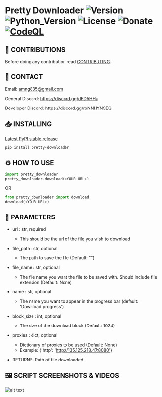 # Pretty Downloader ![Version](https://img.shields.io/badge/Version-v0.1.0-orange?style=flat-square&url=https://github.com/DEADSEC-SECURITY/pretty-downloader/blob/main/CHANGELOG.md) ![Python_Version](https://img.shields.io/badge/Python-3.7%2B-blue?style=flat-square) ![License](https://img.shields.io/badge/License-MIT-red?style=flat-square) ![Donate](https://img.shields.io/badge/Donate-Crypto-yellow?style=flat-square) [![CodeQL](https://github.com/DEADSEC-SECURITY/pretty-downloader/actions/workflows/codeql-analysis.yml/badge.svg)](https://github.com/DEADSEC-SECURITY/pretty-downloader/actions/workflows/codeql-analysis.yml)

## 📝 CONTRIBUTIONS

Before doing any contribution read <a href="https://github.com/DEADSEC-SECURITY/pretty-downloader/blob/main/CONTRIBUTING.md">CONTRIBUTING</a>.

## 📧 CONTACT

Email: amng835@gmail.com

General Discord: https://discord.gg/dFD5HHa

Developer Discord: https://discord.gg/rxNNHYN9EQ

## 📥 INSTALLING
<a href="https://pypi.org/project/Pretty-Downloader">Latest PyPI stable release</a>
```bash
pip install pretty-downloader
```

## ⚙ HOW TO USE
```python
import pretty_downloader
pretty_downloader.download(<YOUR URL>)
```
OR
```python
from pretty_downloader import download
download(<YOUR URL>)
```

## 🤝 PARAMETERS
- url : str, required
  - This should be the url of the file you wish to download
- file_path : str, optional
  - The path to save the file (Default: "")
- file_name : str, optional 
  - The file name you want the file to be saved with. Should include file extension (Default: None)
- name : str, optional
  - The name you want to appear in the progress bar (default: 'Download progress')
- block_size : int, optional
  - The size of the download block (Default: 1024)
- proxies : dict, optional
  - Dictionary of proxies to be used (Default: None)
  - Example: {'http': 'http://135.125.218.47:8080'}
  
- RETURNS: Path of file downloaded


## 🖼️ SCRIPT SCREENSHOTS & VIDEOS

  ![alt text](https://s4.gifyu.com/images/New-video.gif)
